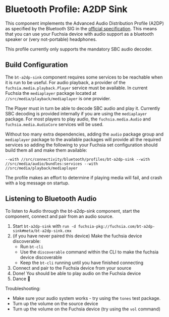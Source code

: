 # Bluetooth Profile: A2DP Sink

This component implements the Advanced Audio Distribution Profile (A2DP) as
specified by the Bluetooth SIG in the [official specification](https://www.bluetooth.org/docman/handlers/downloaddoc.ashx?doc_id=457083).  This means that you can use your Fuchsia device with
audio support as a bluetooth speaker or (very not-portable) headphones.

This profile currently only supports the mandatory SBC audio decoder.

## Build Configuration

The `bt-a2dp-sink` component requires some services to be reachable when it is
run to be useful.  For audio playback, a provider of the `fuchsia.media.playback.Player`
service must be available. In current Fuchsia the `mediaplayer` package located
at `//src/media/playback/mediaplayer` is one provider.

The Player must in turn be able to decode SBC audio and play it. Currently SBC decoding
is provided internally if you are using the `mediaplayer` package.  For most players to
play audio, the `fuchsia.media.Audio` and `fuchsia.media.AudioCore` services will be used.

Without too many extra dependencies, adding the `audio` package group and `mediaplayer` package
to the available packages will provide all the required services so adding the following to your
Fuchsia set configuration should build them all and make them available:

`--with //src/connectivity/bluetooth/profiles/bt-a2dp-sink --with //src/media/audio/bundles:services --with //src/media/playback/mediaplayer`

The profile makes an effort to determine if playing media will fail, and crash with a log message
on startup.

## Listening to Bluetooth Audio

To listen to Audio through the bt-a2dp-sink component, start the component, connect and pair
from an audio source.

1. Start `bt-a2dp-sink` with `run -d fuchsia-pkg://fuchsia.com/bt-a2dp-sink#meta/bt-a2dp-sink.cmx`
1. (if you have never paired this device) Make the fuchsia device discoverable:
    - Run `bt-cli`
    - Use the `discoverable` command within the CLI to make the fuchsia device discoverable
    - Keep the `bt-cli` running until you have finished connecting
1. Connect and pair to the Fuchsia device from your source
1. Done! You should be able to play audio on the Fuchsia device
1. Dance 💃

Troubleshooting:

  * Make sure your audio system works - try using the `tones` test package.
  * Turn up the volume on the source device
  * Turn up the volume on the Fuchsia device (try using the `vol` command)
